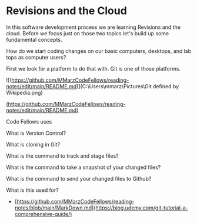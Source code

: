 

# **Revisions and the Cloud**
In this software development process we are learning Revisions and the cloud. Before we focus just on those two topics let's build up some fundamental concepts.

How do we start coding changes on our basic computers, desktops, and lab tops as computer users?

First we look for a platform to do that with. Git is one of those platforms. 

![(https://github.com/MMarzCodeFellows/reading-notes/edit/main/README.md)](C:\Users\mmarz\Pictures\Git defined by Wikipedia.png)

[(https://github.com/MMarzCodeFellows/reading-notes/edit/main/README.md)
](https://git-scm.com/downloads)

Code Fellows uses 

What is Version Control?

What is cloning in Git?

What is the command to track and stage files?

What is the command to take a snapshot of your changed files?

What is the command to send your changed files to Github?

What is this used for? 


- [https://github.com/MMarzCodeFellows/reading-notes/blob/main/MarkDown.md](https://blog.udemy.com/git-tutorial-a-comprehensive-guide/)
